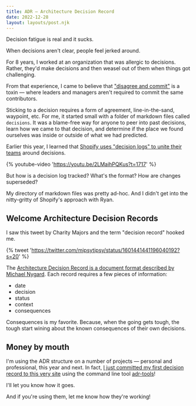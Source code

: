 ```yaml
---
title: ADR — Architecture Decision Record
date: 2022-12-28
layout: layouts/post.njk
---
```


Decision fatigue is real and it sucks.

When decisions aren't clear, people feel jerked around.

For 8 years, I worked at an organization that was allergic to decisions.
Rather, they'd make decisions and then weasel out of them when things got challenging.

From that experience, I came to believe that ["disagree and commit"](https://en.wikipedia.org/wiki/Disagree_and_commit) is a toxin — where leaders and managers aren't required to commit the same contributors.

Sticking to a decision requires a form of agreement, line-in-the-sand, waypoint, etc.
For me, it started small with a folder of markdown files called `decisions`. It was a blame-free way for anyone to peer into past decisions, learn how we came to that decision, and determine if the place we found ourselves was inside or outside of what we had predicted.

Earlier this year, I learned that [Shopify uses "decision logs" to unite their teams](https://youtu.be/2LMaihPQKus?t=1717) around decisions.

{% youtube-video 'https://youtu.be/2LMaihPQKus?t=1717' %}

But how is a decision log tracked? What's the format? How are changes superseded?

My directory of markdown files was pretty ad-hoc.
And I didn't get into the nitty-gritty of Shopify's approach with Ryan.

## Welcome Architecture Decision Records

I saw this tweet by Charity Majors and the term "decision record" hooked me.

{% tweet 'https://twitter.com/mipsytipsy/status/1601441441196040192?s=20' %}

The [Architecture Decision Record is a document format described by Michael Nygard](http://thinkrelevance.com/blog/2011/11/15/documenting-architecture-decisions). Each record requires a few pieces of information:

- date
- decision
- status
- context
- consequences

Consequences is my favorite. Because, when the going gets tough, the tough start wining about the known consequences of their own decisions.

## Money by mouth

I'm using the ADR structure on a number of projects — personal and professional, this year and next.
In fact, [I just committed my first decision record to this very site](https://github.com/chantastic/sites/commit/50c28be923a19eea193f6273ee956b885a9e9f1a) using the command line tool [adr-tools](https://github.com/npryce/adr-tools)!

I'll let you know how it goes.

And if you're using them, let me know how they're working!

<!--
Some follow up:
- On the power of making a decision (most productive time at work coming from a mandate: "just use Rails")
- Doc on ADR tools
-->
